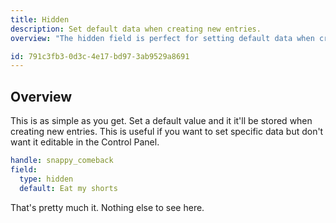 ```yaml
---
title: Hidden
description: Set default data when creating new entries.
overview: "The hidden field is perfect for setting default data when creating new entries. Set anything as the `default` field value and you're good to go."

id: 791c3fb3-0d3c-4e17-bd97-3ab9529a8691
---
```

## Overview

This is as simple as you get. Set a default value and it it'll be stored when creating new entries. This is useful if you want to set specific data but don't want it editable in the Control Panel.

``` yaml
handle: snappy_comeback
field:
  type: hidden
  default: Eat my shorts
```

That's pretty much it. Nothing else to see here.
